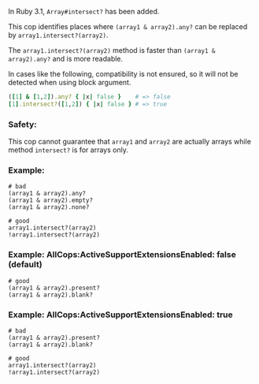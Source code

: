 In Ruby 3.1, `Array#intersect?` has been added.

This cop identifies places where `(array1 & array2).any?`
can be replaced by `array1.intersect?(array2)`.

The `array1.intersect?(array2)` method is faster than
`(array1 & array2).any?` and is more readable.

In cases like the following, compatibility is not ensured,
so it will not be detected when using block argument.

```ruby
([1] & [1,2]).any? { |x| false }    # => false
[1].intersect?([1,2]) { |x| false } # => true
```

### Safety:

This cop cannot guarantee that `array1` and `array2` are
actually arrays while method `intersect?` is for arrays only.

### Example:
    # bad
    (array1 & array2).any?
    (array1 & array2).empty?
    (array1 & array2).none?

    # good
    array1.intersect?(array2)
    !array1.intersect?(array2)

### Example: AllCops:ActiveSupportExtensionsEnabled: false (default)
    # good
    (array1 & array2).present?
    (array1 & array2).blank?

### Example: AllCops:ActiveSupportExtensionsEnabled: true
    # bad
    (array1 & array2).present?
    (array1 & array2).blank?

    # good
    array1.intersect?(array2)
    !array1.intersect?(array2)